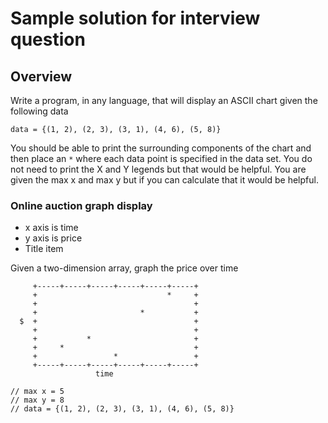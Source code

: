 # Sample solution for interview question

## Overview
Write a program, in any language, that will display an ASCII chart given the following data

```
data = {(1, 2), (2, 3), (3, 1), (4, 6), (5, 8)}
```

You should be able to print the surrounding components of the chart and then place an `*` where each data point is specified in the data set. You do not need to print the X and Y legends but that would be helpful. You are given the max x and max y but if you can calculate that it would be helpful.

### Online auction graph display
- x axis is time
- y axis is price
- Title item

Given a two-dimension array, graph the price over time

```
     +-----+-----+-----+-----+-----+-----+
     +                             *     +
     +                                   +
     +                       *           +
  $  +                                   +
     +                                   +
     +           *                       +
     +     *                             +
     +                 *                 +
     +-----+-----+-----+-----+-----+-----+
                   time
```
```
// max x = 5
// max y = 8
// data = {(1, 2), (2, 3), (3, 1), (4, 6), (5, 8)}
```